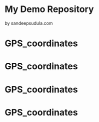 # My Demo Repository
by sandeepsudula.com
# GPS_coordinates
# GPS_coordinates
# GPS_coordinates
# GPS_coordinates
